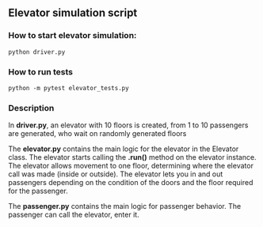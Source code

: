 ## Elevator simulation script
### How to start elevator simulation:
```shell script
python driver.py
```

### How to run tests
```shell script
python -m pytest elevator_tests.py
```

### Description
In **driver.py**, an elevator with 10 floors is created, from 1 to 10 passengers are generated,
who wait on randomly generated floors

The **elevator.py** contains the main logic for the elevator in the Elevator class. The elevator starts
calling the **.run()** method on the elevator instance. The elevator allows movement to one floor,
determining where the elevator call was made (inside or outside). The elevator lets you in and out
passengers depending on the condition of the doors and the floor required for the passenger.

The **passenger.py** contains the main logic for passenger behavior. The passenger can call the elevator,
enter it.
